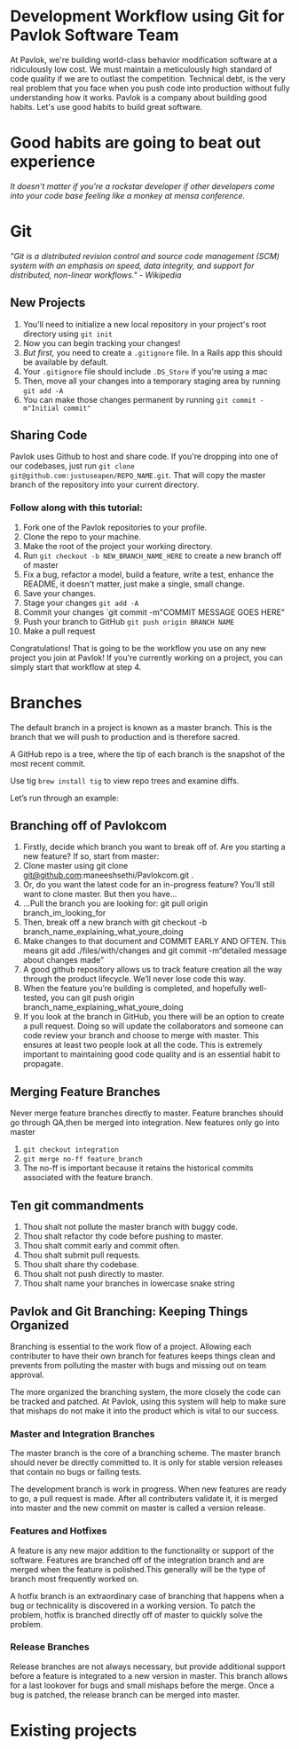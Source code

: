 Development Workflow using Git for Pavlok Software Team
=======================================================

At Pavlok, we're building world-class behavior modification software at a ridiculously low cost. We must maintain a meticulously high standard of code quality if we are to outlast the competition. Technical debt, is the very real problem that you face when you push code into production without fully understanding how it works. Pavlok is a company about building good habits. Let's use good habits to build great software.

# Good habits are going to beat out experience

*It doesn't matter if you're a rockstar developer if other developers come into your code base feeling like a monkey at mensa conference.*

Git
===
*"Git is a distributed revision control and source code management (SCM) system with an emphasis on speed, data integrity, and support for distributed, non-linear workflows."*
*- Wikipedia*

## New Projects
1. You'll need to initialize a new local repository in your project's root directory using `git init`
2. Now you can begin tracking your changes!
3. *But first,* you need to create a `.gitignore` file. In a Rails app this should be available by default.
4. Your `.gitignore` file should include `.DS_Store` if you're using a mac
5. Then, move all your changes into a temporary staging area by running `git add -A`
6. You can make those changes permanent by running `git commit -m"Initial commit"`

## Sharing Code
Pavlok uses Github to host and share code. If you're dropping into one of our codebases, just run `git clone git@github.com:justuseapen/REPO_NAME.git`. That will copy the master branch of the repository into your current directory.

### Follow along with this tutorial:
1. Fork one of the Pavlok repositories to your profile.
2. Clone the repo to your machine.
3. Make the root of the project your working directory.
4. Run `git checkout -b NEW_BRANCH_NAME_HERE` to create a new branch off of master
5. Fix a bug, refactor a model, build a feature, write a test, enhance the README, it doesn't matter, just make a single, small change.
6. Save your changes.
7. Stage your changes `git add -A`
8. Commit your changes `git commit -m"COMMIT MESSAGE GOES HERE"
9. Push your branch to GitHub `git push origin BRANCH NAME`
10. Make a pull request

Congratulations! That is going to be the workflow you use on any new project you join at Pavlok! If you're currently working on a project, you can simply start that workflow at step 4.

# Branches
The default branch in a project is known as a master branch. This is the branch that we will push to production and is therefore sacred.

A GitHub repo is a tree, where the tip of each branch is the snapshot of the most recent commit.

Use tig `brew install tig` to view repo trees and examine diffs.

Let’s run through an example:

## Branching off of Pavlokcom
1. Firstly, decide which branch you want to break off of. Are you starting a new feature? If so, start from master:
2. Clone master using git clone git@github.com:maneeshsethi/Pavlokcom.git .
3. Or, do you want the latest code for an in-progress feature? You’ll still want to clone master. But then you have…
4. …Pull the branch you are looking for: git pull origin branch_im_looking_for
5. Then, break off a new branch with git checkout -b branch_name_explaining_what_youre_doing
6. Make changes to that document and COMMIT EARLY AND OFTEN. This means git add ./files/with/changes and git commit -m”detailed message about changes made”
7. A good github repository allows us to track feature creation all the way through the product lifecycle. We’ll never lose code this way.
8. When the feature you’re building is completed, and hopefully well-tested, you can git push origin branch_name_explaining_what_youre_doing
9. If you look at the branch in GitHub, you there will be an option to create a pull request. Doing so will update the collaborators and someone can code review your branch and choose to merge with master. This ensures at least two people look at all the code. This is extremely important to maintaining good code quality and is an essential habit to propagate.

## Merging Feature Branches
Never merge feature branches directly to master. Feature branches should go through QA,then be merged into integration. New features only go into master
1. `git checkout integration`
2. `git merge no-ff feature_branch`
3. The no-ff is important because it retains the historical commits associated with the feature branch.


## Ten git commandments
1. Thou shalt not pollute the master branch with buggy code.
2. Thou shalt refactor thy code before pushing to master.
3. Thou shalt commit early and commit often.
4. Thou shalt submit pull requests.
5. Thou shalt share thy codebase.
6. Thou shalt not push directly to master.
7. Thou shalt name your branches in lowercase snake string

## Pavlok and Git Branching: Keeping Things Organized
Branching is essential to the work flow of a project. Allowing each contributer to have their own branch for features keeps things clean and prevents from polluting the master with bugs and missing out on team approval.

The more organized the branching system, the more closely the code can be tracked and patched. At Pavlok, using this system will help to make sure that mishaps do not make it into the product which is vital to our success.

### Master and Integration Branches
The master branch is the core of a branching scheme. The master branch should never be directly committed to. It is only for stable version releases that contain no bugs or failing tests.

The development branch is work in progress. When new features are ready to go, a pull request is made. After all contributers validate it, it is merged into master and the new commit on master is called a version release.

### Features and Hotfixes
A feature is any new major addition to the functionality or support of the software. Features are branched off of the integration branch and are merged when the feature is polished.This generally will be the type of branch most frequently worked on.

A hotfix branch is an extraordinary case of branching that happens when a bug or technicality is discovered in a working version. To patch the problem, hotfix is branched directly off of master to quickly solve the problem.

### Release Branches
Release branches are not always necessary, but provide additional support before a feature is integrated to a new version in master. This branch allows for a last lookover for bugs and small mishaps before the merge. Once a bug is patched, the release branch can be merged into master.

# Existing projects


